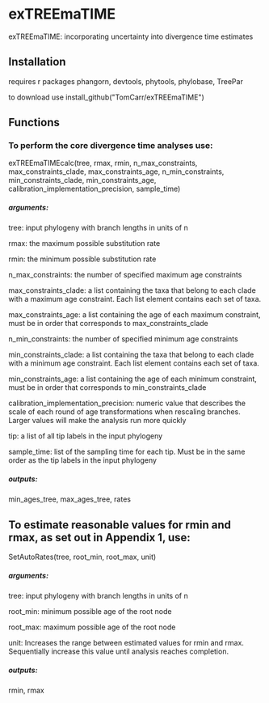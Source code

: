# exTREEmaTIME
exTREEmaTIME: incorporating uncertainty into divergence time estimates

## Installation

requires r packages phangorn, devtools, phytools, phylobase, TreePar

to download use install_github("TomCarr/exTREEmaTIME")

## Functions

### To perform the core divergence time analyses use:

exTREEmaTIMEcalc(tree, rmax, rmin, n_max_constraints, max_constraints_clade, max_constraints_age, n_min_constraints, min_constraints_clade, min_constraints_age, calibration_implementation_precision, sample_time)

##### arguments:

tree: input phylogeny with branch lengths in units of n

rmax: the maximum possible substitution rate

rmin: the minimum possible substitution rate

n_max_constraints: the number of specified maximum age constraints

max_constraints_clade: a list containing the taxa that belong to each clade with a maximum age constraint. Each list element contains each set of taxa.

max_constraints_age: a list containing the age of each maximum constraint, must be in order that corresponds to max_constraints_clade

n_min_constraints: the number of specified minimum age constraints

min_constraints_clade: a list containing the taxa that belong to each clade with a minimum age constraint. Each list element contains each set of taxa.

min_constraints_age: a list containing the age of each minimum constraint, must be in order that corresponds to min_constraints_clade

calibration_implementation_precision: numeric value that describes the scale of each round of age transformations when rescaling branches. Larger values will make the analysis run more quickly

tip: a list of all tip labels in the input phylogeny

sample_time: list of the sampling time for each tip. Must be in the same order as the tip labels in the input phylogeny

##### outputs:

min_ages_tree, max_ages_tree, rates


## To estimate reasonable values for rmin and rmax, as set out in Appendix 1, use:

SetAutoRates(tree, root_min, root_max, unit)

##### arguments:

tree: input phylogeny with branch lengths in units of n

root_min: minimum possible age of the root node

root_max: maximum possible age of the root node

unit: Increases the range between estimated values for rmin and rmax. Sequentially increase this value until analysis reaches completion.

##### outputs:

rmin, rmax
 

